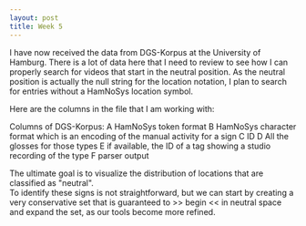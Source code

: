 ```yaml
---
layout: post
title: Week 5
---
```


I have now received the data from DGS-Korpus at the University of Hamburg. There is a lot of data here that I need to review to see how I can properly search for videos that start in the neutral position.
As the neutral position is actually the null string for the location notation, I plan to search for entries without a HamNoSys location symbol.

Here are the columns in the file that I am working with:

Columns of DGS-Korpus:
A      HamNoSys token format
B      HamNoSys character format which is an encoding of the manual activity for a sign
C      ID
D      All the glosses for those types
E      if available, the ID of a tag showing a studio recording of the type
F      parser output

The ultimate goal is to visualize the distribution of locations that are classified as "neutral".   
To identify these signs is not straightforward, but we can start by creating a very conservative set that is guaranteed to  >> begin << in neutral space and expand the set, as our tools become more refined.

